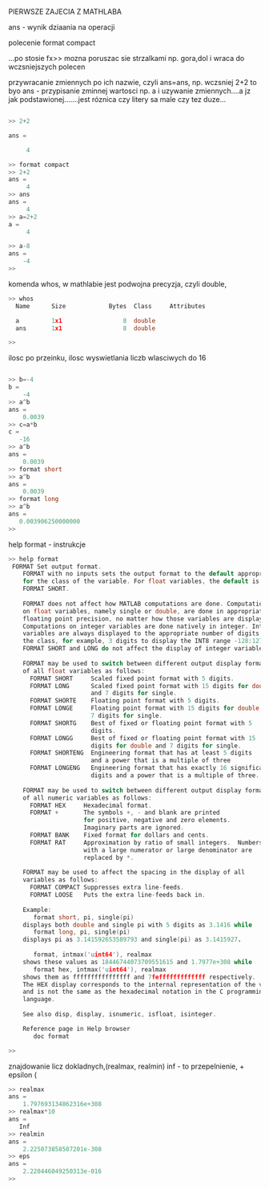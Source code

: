 PIERWSZE ZAJECIA Z MATHLABA

ans - wynik dziaania na operacji

polecenie format compact

...po stosie fx>> mozna poruszac sie strzalkami np. gora,dol i wraca do wczsniejszych polecen 

przywracanie zmiennych po ich nazwie, czyli ans=ans, np. wczsniej 2+2 to byo ans - przypisanie zminnej wartosci np. a 
i uzywanie zmiennych....a jz jak podstawionej.......jest róznica czy litery sa male czy tez duze...

```c

>> 2+2

ans =

     4

>> format compact
>> 2+2
ans =
     4
>> ans
ans =
     4
>> a=2+2
a =
     4

>> a-8
ans =
    -4
>> 

```

komenda whos, w mathlabie jest podwojna precyzja, czyli double,

```c
>> whos
  Name      Size            Bytes  Class     Attributes

  a         1x1                 8  double              
  ans       1x1                 8  double              

>> 

```
ilosc po przeinku, ilosc wyswietlania liczb wlasciwych do 16

```c

>> b=-4
b =
    -4
>> a^b
ans =
    0.0039
>> c=a*b
c =
   -16
>> a^b
ans =
    0.0039
>> format short
>> a^b
ans =
    0.0039
>> format long
>> a^b
ans =
   0.003906250000000
>> 

```
help format - instrukcje

```c
>> help format
 FORMAT Set output format.
    FORMAT with no inputs sets the output format to the default appropriate
    for the class of the variable. For float variables, the default is
    FORMAT SHORT.
 
    FORMAT does not affect how MATLAB computations are done. Computations
    on float variables, namely single or double, are done in appropriate
    floating point precision, no matter how those variables are displayed. 
    Computations on integer variables are done natively in integer. Integer
    variables are always displayed to the appropriate number of digits for
    the class, for example, 3 digits to display the INT8 range -128:127.
    FORMAT SHORT and LONG do not affect the display of integer variables.
 
    FORMAT may be used to switch between different output display formats
    of all float variables as follows:
      FORMAT SHORT     Scaled fixed point format with 5 digits.
      FORMAT LONG      Scaled fixed point format with 15 digits for double
                       and 7 digits for single.
      FORMAT SHORTE    Floating point format with 5 digits.
      FORMAT LONGE     Floating point format with 15 digits for double and
                       7 digits for single.
      FORMAT SHORTG    Best of fixed or floating point format with 5 
                       digits.
      FORMAT LONGG     Best of fixed or floating point format with 15 
                       digits for double and 7 digits for single.
      FORMAT SHORTENG  Engineering format that has at least 5 digits
                       and a power that is a multiple of three
      FORMAT LONGENG   Engineering format that has exactly 16 significant
                       digits and a power that is a multiple of three.
 
    FORMAT may be used to switch between different output display formats
    of all numeric variables as follows:
      FORMAT HEX     Hexadecimal format.
      FORMAT +       The symbols +, - and blank are printed 
                     for positive, negative and zero elements.
                     Imaginary parts are ignored.
      FORMAT BANK    Fixed format for dollars and cents.
      FORMAT RAT     Approximation by ratio of small integers.  Numbers
                     with a large numerator or large denominator are
                     replaced by *.
 
    FORMAT may be used to affect the spacing in the display of all
    variables as follows:
      FORMAT COMPACT Suppresses extra line-feeds.
      FORMAT LOOSE   Puts the extra line-feeds back in.
 
    Example:
       format short, pi, single(pi)
    displays both double and single pi with 5 digits as 3.1416 while
       format long, pi, single(pi)
    displays pi as 3.141592653589793 and single(pi) as 3.1415927.
 
       format, intmax('uint64'), realmax
    shows these values as 18446744073709551615 and 1.7977e+308 while
       format hex, intmax('uint64'), realmax
    shows them as ffffffffffffffff and 7fefffffffffffff respectively.
    The HEX display corresponds to the internal representation of the value
    and is not the same as the hexadecimal notation in the C programming
    language.
 
    See also disp, display, isnumeric, isfloat, isinteger.

    Reference page in Help browser
       doc format

>> 
```
znajdowanie licz dokladnych,(realmax, realmin) inf - to przepelnienie, + epsilon (
```c
>> realmax
ans =
    1.797693134862316e+308
>> realmax*10
ans =
   Inf
>> realmin
ans =
    2.225073858507201e-308
>> eps
ans =
    2.220446049250313e-016
>> 
```
